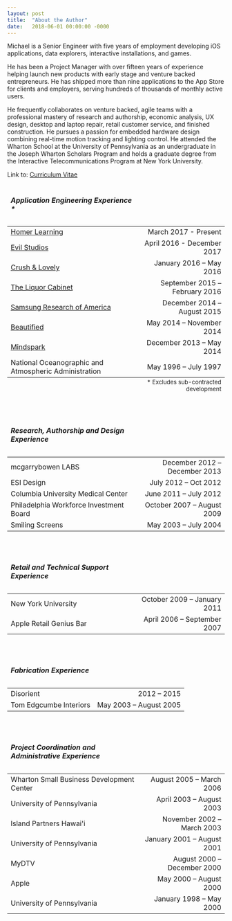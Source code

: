 ```yaml
---
layout: post
title:  "About the Author"
date:   2018-06-01 00:00:00 -0000
---
```


Michael is a Senior Engineer with five years of employment developing iOS applications, data explorers, interactive installations, and games.<!--break--> 

He has been a Project Manager with over fifteen years of experience helping launch new products with early stage and venture backed entrepreneurs.  He has shipped more than nine applications to the App Store for clients and employers, serving hundreds of thousands of monthly active users. 

He frequently collaborates on venture backed, agile teams with a professional mastery of research and authorship, economic analysis, UX design, desktop and laptop repair, retail customer service, and finished construction.  He pursues a passion for embedded hardware design combining real-time motion tracking and lighting control.  He attended the 
Wharton School at the University of Pennsylvania as an undergraduate in the Joseph Wharton Scholars Program and holds a graduate degree from the Interactive Telecommunications Program at New York University.

Link to: [Curriculum Vitae](http://secretatomics.com/curriculum_vitae.pdf)

<table style="width:100%">
	<thead><tr><td><h5>Application Engineering Experience *</h5></td><td></td></tr></thead>
		<tr><td><a href="/professional_experience_0606018#homer-learning">Homer Learning</a></td><td align="right">March 2017 - Present</td></tr>
		<tr><td><a href="/professional_experience_0606018#evil-studios">Evil Studios</a></td><td align="right">April 2016 - December 2017</td></tr>
		<tr><td><a href="/professional_experience_0606018#crush-and-lovely">Crush & Lovely</a></td><td align="right">January 2016 – May 2016</td></tr>
		<tr><td><a href="/professional_experience_0606018#liquor-cabinet">The Liquor Cabinet</a></td><td align="right">September 2015 – February 2016</td></tr>
		<tr><td><a href="/professional_experience_0606018#samsung">Samsung Research of America</a></td><td align="right">December 2014 – August 2015</td></tr>
		<tr><td><a href="/professional_experience_0606018#beautified">Beautified</a></td><td align="right">May 2014 – November 2014</td></tr>
		<tr><td><a href="/professional_experience_0606018#mindspark">Mindspark</a></td><td align="right">December 2013 – May 2014</td></tr>
		<tr><td>National Oceanographic and Atmospheric Administration</td><td align="right">May 1996 – July 1997</td></tr>
		<tfoot><tr><td></td><td align="right"><sub>* Excludes sub-contracted development</sub></td></tr></tfoot>
</table>
<br>
<table style="width:100%">
	<thead><tr><td><h5>Research, Authorship and Design Experience</h5></td><td></td></tr></thead>
		<tr><td>mcgarrybowen LABS</td><td align="right">December 2012 – December 2013</td></tr>
		<tr><td>ESI Design</td><td align="right">July 2012 – Oct 2012</td></tr>
		<tr><td>Columbia University Medical Center</td><td align="right">June 2011 – July 2012</td></tr>
		<tr><td>Philadelphia Workforce Investment Board</td><td align="right">October 2007 – August 2009</td></tr>
		<tr><td>Smiling Screens</td><td align="right">May 2003 – July 2004</td></tr>
</table>
<br>
<table style="width:100%">
	<thead><tr><td><h5>Retail and Technical Support Experience</h5></td><td></td></tr></thead>
		<tr><td>New York University</td><td align="right">October 2009 – January 2011</td></tr>
		<tr><td>Apple Retail Genius Bar</td><td align="right">April 2006 – September 2007</td></tr>
</table>
<br>
<table style="width:100%">
	<thead><tr><td><h5>Fabrication Experience</h5></td><td></td></tr></thead>
		<tr><td>Disorient</td><td align="right">2012 – 2015</td></tr>
		<tr><td>Tom Edgcumbe Interiors</td><td align="right">May 2003 – August 2005</td></tr>
</table>
<br>
<table style="width:100%">
	<thead><tr><td><h5>Project Coordination and Administrative Experience</h5></td><td></td></tr></thead>
		<tr><td>Wharton Small Business Development Center</td><td align="right">August 2005 – March 2006</td></tr>
		<tr><td>University of Pennsylvania</td><td align="right">April 2003 – August 2003</td></tr>
		<tr><td>Island Partners Hawai'i</td><td align="right">November 2002 – March 2003</td></tr>
		<tr><td>University of Pennsylvania</td><td align="right">January 2001 – August 2001</td></tr>
		<tr><td>MyDTV</td><td align="right">August 2000 – December 2000</td></tr>
		<tr><td>Apple</td><td align="right">May 2000 – August 2000</td></tr>
		<tr><td>University of Pennsylvania</td><td align="right">January 1998 – May 2000</td></tr>
</table>